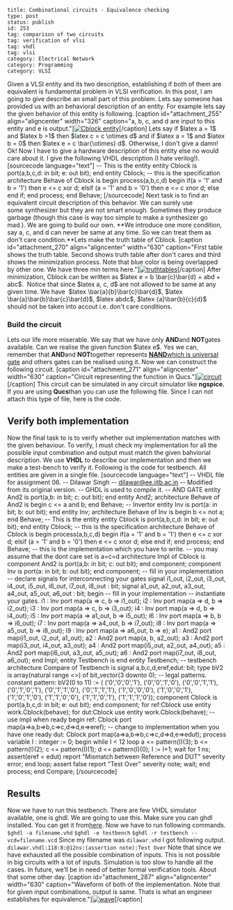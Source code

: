 ~~~~ 
title: Combinational circuits - Equivalence checking
type: post
status: publish
id: 253
tag: comparison of two circuits
tag: verification of vlsi
tag: vhdl
tag: vlsi
category: Electrical Network
category: Programming
category: VLSI
~~~~

Given a VLSI entity and its two description, establishing if both of
them are equivalent is fundamental problem in VLSI verification. In this
post, I am going to give describe an small part of this problem. Lets
say someone has provided us with an behavioral description of an entity.
For example lets say the given behavior of this entity is following.
[caption id="attachment\_255" align="aligncenter" width="326"
caption="a, b, c, and d are input to this entity and e is
output."][![](http://dilawarnotes.files.wordpress.com/2010/11/untitleddocument1.png "Cblock entity")](http://dilawarnotes.files.wordpress.com/2010/11/untitleddocument1.png)[/caption]
Lets say if \$latex a = 1\$ and \$latex b =1\$ then \$latex c = c
\\otimes d\$ and if \$latex a = 1\$ and \$latex b = 0\$ then \$latex e =
c \\bar{\\otimes} d\$. Otherwise, I don't give a damn! Ok! Now I have to
give a hardware description of this entity else no would care about it.
I give the following VHDL description (I hate verilog!). [sourcecode
language="text"] -- This is the entity entity Cblock is port(a,b,c,d: in
bit; e: out bit); end entity Cblock; -- this is the specification
architecture Behave of Cblock is begin process(a,b,c,d) begin if(a = '1'
and b = '1') then e &lt;= c xor d; elsif (a = '1' and b = '0') then e
\<= c xnor d; else end if; end process; end Behave; [/sourcecode] Next
task is to find an equivalent circuit description of this behavior. We
can surely use some synthesizer but they are not smart enough. Sometimes
they produce garbage (though this case is way too simple to make a
synthesizer go mad.). We are going to build our own. **We introduce one
more condition, say a, c, and d can never be same at any time. So we can
treat them as don't care condition.**Lets make the truth table of
Cblock. [caption id="attachment\_270" align="aligncenter" width="630"
caption="First table shows the truth table. Second shows truth table
after don't cares and third shows the minimization process. Note that
blue color is being overlapped by other one. We have three min terms
here."][![](http://dilawarnotes.files.wordpress.com/2010/11/truthtables.png "truthtables")](http://dilawarnotes.files.wordpress.com/2010/11/truthtables.png)[/caption]
After minimization, Cblock can be written as \$latex e = b
\\bar{c}\\bar{d} + abd + abc\$.  Notice that since \$latex a, c, d\$ are
not allowed to be same at any given time. We have  \$latex
\\bar{a}{b}\\bar{c}\\bar{d}\$, \$latex
\\bar{a}\\bar{b}\\bar{c}\\bar{d}\$, \$latex abdc\$, \$latex
{a}\\bar{b}{c}{d}\$ should not be taken into accout i.e. don't care
conditions.

### Build the circuit

Lets our life more miserable. We say that we have only **AND**and
**NOT**gates available. Can we realise the given function \$latex e\$.
Yes we can, remember that **AND**and **NOT**together represents
[**NAND**which is universal
gate](http://en.wikipedia.org/wiki/NAND_logic) and others gates can be
realised using it. Now we can construct the following circuit. [caption
id="attachment\_271" align="aligncenter" width="630" caption="Circuit
representing the function in
Qucs."][![](http://dilawarnotes.files.wordpress.com/2010/11/circuit.png "circuit")](http://dilawarnotes.files.wordpress.com/2010/11/circuit.png)[/caption]
This circuit can be simulated in any circuit simulator like **ngspice.**
If you are using **Qucs**than you can use the following file. Since I
can not attach this type of file, here is the code.

Verify both implementation
--------------------------

Now the final task to is to verify whether out implementation matches
with the given behaviour. To verify, I must check my implementation for
all the possible input combination and output must match the given
bahviorial description. We use **VHDL** to describe our implementation
and then we make a test-bench to verify it. Following is the code for
testbench. All entities are given in a single file. [sourcecode
language="text"] -- VHDL file for assignment 06. -- Dilawar Singh --
dilawar@ee.iitb.ac.in -- Modified from its original version. -- GHDL is
used to compile it. -- AND GATE entity And2 is port(a,b: in bit; c: out
bit); end entity And2; architecture Behave of And2 is begin c &lt;= a
and b; end Behave; -- Invertor entity Inv is port(a: in bit; b: out
bit); end entity Inv; architecture Behave of Inv is begin b &lt;= not a;
end Behave; -- This is the entity entity Cblock is port(a,b,c,d: in bit;
e: out bit); end entity Cblock; -- this is the specification
architecture Behave of Cblock is begin process(a,b,c,d) begin if(a = '1'
and b = '1') then e &lt;= c xor d; elsif (a = '1' and b = '0') then e
\<= c xnor d; else end if; end process; end Behave; -- this is the
implementation which you have to write. -- you may assume that the dont
care set is a=c=d architecture Impl of Cblock is component And2 is
port(a,b: in bit; c: out bit); end component; component Inv is port(a:
in bit; b: out bit); end component; -- fill in your implementation --
declare signals for interconnecting your gates signal i1\_out, i2\_out,
i3\_out, i4\_out, i5\_out, i6\_out, i7\_out, i8\_out : bit; signal
a1\_out, a2\_out, a3\_out, a4\_out, a5\_out, a6\_out : bit; begin --
fill in your implementation -- instantiate your gates. i1 : Inv port
map(a =\> c, b =\> i1\_out); i2 : Inv port map(a =\> d, b =\> i2\_out);
i3 : Inv port map(a =\> c, b =\> i3\_out); i4 : Inv port map(a =\> d, b
=\> i4\_out); i5 : Inv port map(a =\> a1\_out, b =\> i5\_out); i6 : Inv
port map(a =\> b, b =\> i6\_out); i7 : Inv port map(a =\> a4\_out, b =\>
i7\_out); i8 : Inv port map(a =\> a5\_out, b =\> i8\_out); i9 : Inv port
map(a =\> a6\_out, b =\> e); a1 : And2 port map(i1\_out, i2\_out,
a1\_out); a2 : And2 port map(a, b, a2\_out); a3 : And2 port map(i3\_out,
i4\_out, a3\_out); a4 : And2 port map(i5\_out, a2\_out, a4\_out); a5 :
And2 port map(i6\_out, a3\_out, a5\_out); a6 : And2 port map(i7\_out,
i8\_out, a6\_out); end Impl; entity Testbench is end entity Testbench;
-- testbench architecture Compare of Testbench is signal
a,b,c,d,eref,edut: bit; type bV2 is array(natural range \<\>) of
bit\_vector(3 downto 0); -- legal patterns. constant pattern: bV2(0 to
11) := ( ('0','0','0','1'), ('0','0','1','0'), ('0','0','1','1'),
('0','1','0','1'), ('0','1','1','0'), ('0','1','1','1'),
('1','0','0','0'), ('1','0','0','1'), ('1','0','1','0'),
('1','1','0','0'), ('1','1','0','1'), ('1','1','1','0')); component
Cblock is port(a,b,c,d: in bit; e: out bit); end component; for
ref:Cblock use entity work.Cblock(behave); for dut:Cblock use entity
work.Cblock(behave); -- use impl when ready begin ref: Cblock port
map(a=\>a,b=\>b,c=\>c,d=\>d,e=\>eref); -- change to implementation when
you have one ready dut: Cblock port
map(a=\>a,b=\>b,c=\>c,d=\>d,e=\>edut); process variable I : integer :=
0; begin while I &lt; 12 loop a &lt;= pattern(I)(3); b &lt;=
pattern(I)(2); c &lt;= pattern(I)(1); d &lt;= pattern(I)(0); I := I+1;
wait for 1 ns; assert(eref = edut) report "Mismatch between Reference
and DUT" severity error; end loop; assert false report &quot;Test
Over&quot; severity note; wait; end process; end Compare; [/sourcecode]

Results
-------

Now we have to run this testbench. There are few VHDL simulator
available, one is ghdl. We are going to use this. Make sure you can ghdl
installed. You can get it from[here](http://ghdl.free.fr/). Now we have
to run following commands. `$ghdl -a filename.vhd` `$ghdl -e testbench`
`$ghdl -r testbench --vcd=filename.vcd` Since my filename
was `dilawar.vhd` I got following output.
`dilawar.vhdl:118:8:@12ns:(assertion note):Test Over` Note that since we
have exhausted all the possible combination of inputs. This is not
possible in big circuits with a lot of inputs. Simulation is too slow to
handle all the cases. In future, we’ll be in need of better formal
verification tools. About that some other day. [caption
id="attachment\_287" align="aligncenter" width="630" caption="Waveform
of both of the implementation. Note that for given input combinations,
output is same. Thats is what an engineer establishes for
equivalence."][![](http://dilawarnotes.files.wordpress.com/2010/11/wave.png "wave")](http://dilawarnotes.files.wordpress.com/2010/11/wave.png)[/caption]
